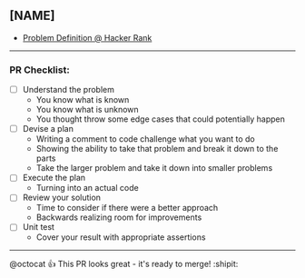 ## [NAME]

- [Problem Definition @ Hacker Rank](https://www.hackerrank.com/challenges/HASH_OF_THE_CODE_CHALLENGE/problem)

---

### PR Checklist:

- [ ] Understand the problem
  - You know what is known
  - You know what is unknown
  - You thought throw some edge cases that could potentially happen  
- [ ] Devise a plan
  - Writing a comment to code challenge what you want to do
  - Showing the ability to take that problem and break it down to the parts
  - Take the larger problem and take it down into smaller problems
- [ ] Execute the plan
  - Turning into an actual code
- [ ] Review your solution
  - Time to consider if there were a better approach
  - Backwards realizing room for improvements
- [ ] Unit test
  - Cover your result with appropriate assertions

---

@octocat :+1: This PR looks great - it's ready to merge! :shipit:
